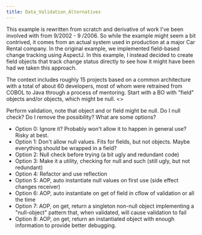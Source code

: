 ```yaml
---
title: Data_Validation_Alternatives
---
```

This example is rewritten from scratch and derivative of work I've been involved with from 9/2002 - 9 /2006. So while the example might seem a bit contrived, it comes from an actual system used in production at a major Car Rental company. In the original example, we implemented field-based change tracking using AspectJ. In this example, I instead decided to create field objects that track change status directly to see how it might have been had we taken this approach.

The context includes roughly 15 projects based on a common architecture with a total of about 60 developers, most of whom were retrained from COBOL to Java through a process of mentoring.
Start with a BO with "field" objects and/or objects, which might be null.
<<provide code example>>

Perform validation, note that object and or field might be null. Do I null check? Do I remove the possibility? What are some options?
* Option 0: Ignore it? Probably won't allow it to happen in general use? Risky at best.
* Option 1: Don't allow null values. Fits for fields, but not objects. Maybe everything should be wrapped in a field?
* Option 2: Null check before trying (a bit ugly and redundant code)
* Option 3: Make it a utility, checking for null and such (still ugly, but not redundant)
* Option 4: Refactor and use reflection
* Option 5: AOP, auto instantiate null values on first use (side effect changes receiver)
* Option 6: AOP, auto instantiate on get of field in cflow of validation or all the time
* Option 7: AOP, on get, return a singleton non-null object implementing a "null-object" pattern that, when validated, will cause validation to fail
* Option 8: AOP, on get, return an instantiated object with enough information to provide better debugging.


